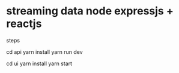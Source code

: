 # streaming data node expressjs + reactjs

steps 

cd api
yarn install
yarn run dev


cd ui 
yarn install 
yarn start
